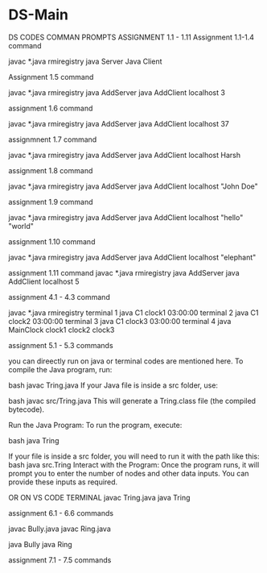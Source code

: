 # DS-Main

DS CODES COMMAN PROMPTS
ASSIGNMENT 1.1 - 1.11
Assignment 1.1-1.4  command

javac *.java 
rmiregistry 
java Server 
Java Client

Assignment 1.5 command

javac *.java
rmiregistry
java AddServer
java AddClient localhost 3

assignment 1.6 command

javac *.java
rmiregistry
java AddServer
java AddClient localhost 37

assignmnent 1.7 command

javac *.java
rmiregistry
java AddServer
java AddClient localhost Harsh

assignment 1.8 command

javac *.java
rmiregistry
java AddServer
java AddClient localhost "John Doe"

assignment 1.9 command

javac *.java
rmiregistry
java AddServer
java AddClient localhost "hello" "world"


assignment 1.10 command

javac *.java
rmiregistry
java AddServer
java AddClient localhost "elephant"

assignment 1.11 command
javac *.java
rmiregistry
java AddServer
java AddClient localhost 5

assignment 4.1 - 4.3 command

javac *.java
rmiregistry
terminal 1
java C1 clock1 03:00:00
terminal 2
java C1 clock2 03:00:00
terminal 3
java C1 clock3 03:00:00
terminal 4
java MainClock clock1 clock2 clock3

assignment 5.1 - 5.3 commands

you can direectly run on java or terminal codes are mentioned here.
To compile the Java program, run:

bash
javac Tring.java
If your Java file is inside a src folder, use:

bash
javac src/Tring.java
This will generate a Tring.class file (the compiled bytecode).

Run the Java Program: To run the program, execute:

bash
java Tring

If your file is inside a src folder, you will need to run it with the path like this:
bash
java src.Tring
Interact with the Program: Once the program runs, it will prompt you to enter the number of nodes and other data inputs. You can provide these inputs as required.

OR ON VS CODE TERMINAL
javac Tring.java
java Tring

assignment 6.1 - 6.6 commands

javac Bully.java
javac Ring.java

java Bully
java Ring

assignment 7.1 - 7.5 commands










